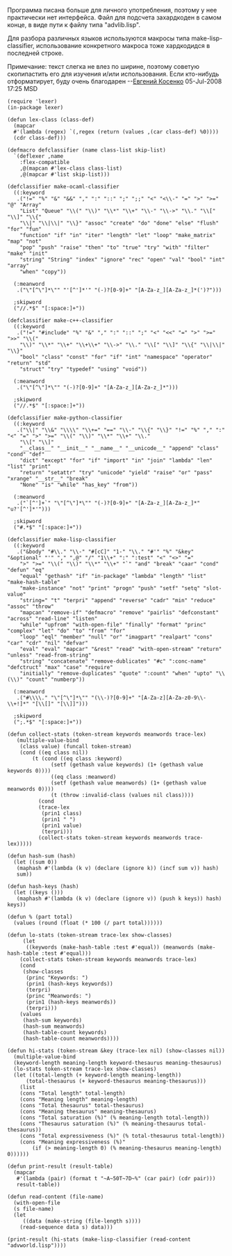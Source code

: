 Программа писана больше для личного употребления, поэтому у нее
практически нет интерфейса. Файл для подсчета захардкоден в
самом конце, в виде пути к файлу типа "advlib.lisp".

Для разбора различных языков используются макросы типа
make-lisp-classifier, использование конкретного макроса тоже хардкодидся
в последней строке.

Примечание: текст слегка не влез по ширине, поэтому советую скопипастить
его для изучения и/или использования. Если кто-нибудь отформатирует,
буду очень благодарен --[Евгений
Косенко](User:eugine_kosenko) 05-Jul-2008 17:25 MSD

    (require 'lexer)
    (in-package lexer)

    (defun lex-class (class-def)
      (mapcar
      #'(lambda (regex) `(,regex (return (values ,(car class-def) %0))))
      (cdr class-def)))

    (defmacro defclassifier (name class-list skip-list)
      `(deflexer ,name
        :flex-compatible
        ,@(mapcan #'lex-class class-list)
        ,@(mapcar #'list skip-list)))

    (defclassifier make-ocaml-classifier
      ((:keyword
       .("!=" "%" "&" "&&" "," ":" "::" ";" ";;" "<" "<\\-" "=" ">" ">=" "@" "Array"
        "List" "Queue" "\\(" "\\)" "\\*" "\\+" "\\-" "\\->" "\\." "\\[" "\\]" "\\{"
        "\\|" "\\|\\|" "\\}" "assoc" "create" "do" "done" "else" "flush" "for" "fun"
        "function" "if" "in" "iter" "length" "let" "loop" "make_matrix" "map" "not"
        "pop" "push" "raise" "then" "to" "true" "try" "with" "filter" "make" "init"
        "string" "String" "index" "ignore" "rec" "open" "val" "bool" "int" "array"
        "when" "copy"))

      (:meanword
       .("\"[^\"]*\"" "'[^']*'" "(-)?[0-9]+" "[A-Za-z_][A-Za-z_]*(')?")))

      ;skipword
      ("//.*$" "[:space:]+"))

    (defclassifier make-c++-classifier
      ((:keyword
       .("!=" "#include" "%" "&" "," ":" "::" ";" "<" "<<" "=" ">" ">=" ">>" "\\("
        "\\)" "\\*" "\\+" "\\+\\+" "\\->" "\\." "\\[" "\\]" "\\{" "\\|\\|" "\\}"
        "bool" "class" "const" "for" "if" "int" "namespace" "operator" "return" "std"
        "struct" "try" "typedef" "using" "void"))

      (:meanword
       .("\"[^\"]*\"" "(-)?[0-9]+" "[A-Za-z_][A-Za-z_]*")))

      ;skipword
      ("//.*$" "[:space:]+"))

    (defclassifier make-python-classifier
      ((:keyword
       .("\\|" "\\&" "\\\\" "\\+=" "==" "\\-" "\\{" "\\}" "!=" "%" "," ":" "<" "=" ">" ">=" "\\(" "\\)" "\\*" "\\+" "\\."
        "\\[" "\\]"
        "__class__" "__init__" "__name__" "__unicode__" "append" "class" "cond" "def"
        "dict" "except" "for" "if" "import" "in" "join" "lambda" "len" "list" "print"
        "return" "setattr" "try" "unicode" "yield" "raise" "or" "pass" "xrange" "__str__" "break"
        "None" "is" "while" "has_key" "from"))

      (:meanword
       .("`[^']+`" "\"[^\"]*\"" "(-)?[0-9]+" "[A-Za-z_][A-Za-z_]*" "u?'[^']*'")))

      ;skipword
      ("#.*$" "[:space:]+"))

    (defclassifier make-lisp-classifier
      ((:keyword
       .("&body" "#\\." "\\-" "#[cC]" "1-" "\\." "#'" "%" "&key" "&optional" "'" "," ",@" "/" "1\\+" ":" ":test" "<" "<>" "="
        ">" ">=" "\\(" "\\)" "\\*" "\\+" "`" "and" "break" "caar" "cond" "defun" "eq"
        "equal" "gethash" "if" "in-package" "lambda" "length" "list" "make-hash-table"
        "make-instance" "not" "print" "progn" "push" "setf" "setq" "slot-value"
        "string=" "t" "terpri" "append" "reverse" "cadr" "min" "reduce" "assoc" "throw"
        "mapcan" "remove-if" "defmacro" "remove" "pairlis" "defconstant" "across" "read-line" "listen"
        "while" "upfrom" "with-open-file" "finally" "format" "princ" "complex" "let" "do" "to" "from" "for"
        "loop" "eql" "member" "null" "or" "imagpart" "realpart" "cons" "car" "cdr" "nil" "defvar"
        "eval" "eval" "mapcar" "&rest" "read" "with-open-stream" "return" "unless" "read-from-string"
        "string" "concatenate" "remove-dublicates" "#c" ":conc-name" "defctruct" "max" "case" "require"
        "initially" "remove-duplicates" "quote" ":count" "when" "upto" "\\(\\)" "count" "numberp"))

      (:meanword
       .("#\\\\." "\"[^\"]*\"" "(\\-)?[0-9]+" "[A-Za-z][A-Za-z0-9\\-\\+!]*" "[\\[]" "[\\]]")))

      ;skipword
      (";.*$" "[:space:]+"))

    (defun collect-stats (token-stream keywords meanwords trace-lex)
       (multiple-value-bind
        (class value) (funcall token-stream)
        (cond ((eq class nil))
            (t (cond ((eq class :keyword)
                  (setf (gethash value keywords) (1+ (gethash value keywords 0))))
                  ((eq class :meanword)
                  (setf (gethash value meanwords) (1+ (gethash value meanwords 0))))
                  (t (throw :invalid-class (values nil class))))
              (cond
              (trace-lex
               (prin1 class)
               (prin1 " ")
               (prin1 value)
               (terpri)))
              (collect-stats token-stream keywords meanwords trace-lex)))))

    (defun hash-sum (hash)
      (let ((sum 0))
       (maphash #'(lambda (k v) (declare (ignore k)) (incf sum v)) hash)
       sum))

    (defun hash-keys (hash)
      (let ((keys ()))
       (maphash #'(lambda (k v) (declare (ignore v)) (push k keys)) hash) keys))

    (defun % (part total)
      (values (round (float (* 100 (/ part total))))))

    (defun lo-stats (token-stream trace-lex show-classes)
         (let
          ((keywords (make-hash-table :test #'equal)) (meanwords (make-hash-table :test #'equal)))
        (collect-stats token-stream keywords meanwords trace-lex)
        (cond
         (show-classes
          (princ "Keywords: ")
          (prin1 (hash-keys keywords))
          (terpri)
          (princ "Meanwords: ")
          (prin1 (hash-keys meanwords))
          (terpri)))
        (values
         (hash-sum keywords)
         (hash-sum meanwords)
         (hash-table-count keywords)
         (hash-table-count meanwords))))

    (defun hi-stats (token-stream &key (trace-lex nil) (show-classes nil))
      (multiple-value-bind
      (keyword-length meaning-length keyword-thesaurus meaning-thesaurus)
      (lo-stats token-stream trace-lex show-classes)
      (let ((total-length (+ keyword-length meaning-length))
          (total-thesaurus (+ keyword-thesaurus meaning-thesaurus)))
        (list
        (cons "Total length" total-length)
        (cons "Meaning length" meaning-length)
        (cons "Total thesaurus" total-thesaurus)
        (cons "Meaning thesaurus" meaning-thesaurus)
        (cons "Total saturation (%)" (% meaning-length total-length))
        (cons "Thesaurus saturation (%)" (% meaning-thesaurus total-thesaurus))
        (cons "Total expressiveness (%)" (% total-thesaurus total-length))
        (cons "Meaning expressiveness (%)"
            (if (> meaning-length 0) (% meaning-thesaurus meaning-length) 0))))))

    (defun print-result (result-table)
      (mapcar
       #'(lambda (pair) (format t "~A~50T~7D~%" (car pair) (cdr pair)))
       result-table))

    (defun read-content (file-name)
      (with-open-file
      (s file-name)
      (let
         ((data (make-string (file-length s))))
        (read-sequence data s) data)))

    (print-result (hi-stats (make-lisp-classifier (read-content "advworld.lisp"))))

